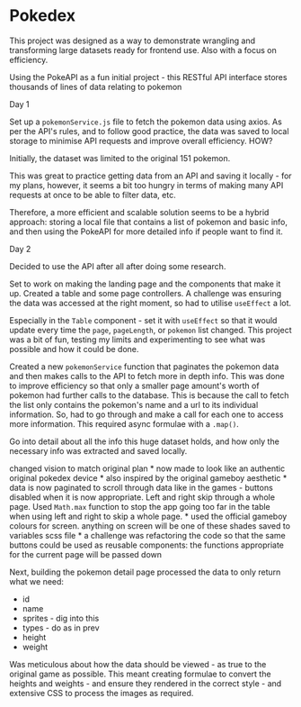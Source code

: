 # Pokedex

This project was designed as a way to demonstrate wrangling and transforming large datasets ready for frontend use. Also with a focus on efficiency.

Using the PokeAPI as a fun initial project - this RESTful API interface stores thousands of lines of data relating to pokemon

Day 1 

Set up a `pokemonService.js` file to fetch the pokemon data using axios. As per the API's rules, and to follow good practice, the data was saved to local storage to minimise API requests and improve overall efficiency. HOW?

Initially, the dataset was limited to the original 151 pokemon.

This was great to practice getting data from an API and saving it locally - for my plans, however, it seems a bit too hungry in terms of making many API requests at once to be able to filter data, etc.

Therefore, a more efficient and scalable solution seems to be a hybrid approach: storing a local file that contains a list of pokemon and basic info, and then using the PokeAPI for more detailed info if people want to find it.

Day 2

Decided to use the API after all after doing some research.

Set to work on making the landing page and the components that make it up. Created a table and some page controllers. A challenge was ensuring the data was accessed at the right moment, so had to utilise `useEffect` a lot.

Especially in the `Table` component - set it with `useEffect` so that it would update every time the `page`, `pageLength`, or `pokemon` list changed. This project was a bit of fun, testing my limits and experimenting to see what was possible and how it could be done.

Created a new `pokemonService` function that paginates the pokemon data and then makes calls to the API to fetch more in depth info. This was done to improve efficiency so that only a smaller page amount's worth of pokemon had further calls to the database. This is because the call to fetch the list only contains the pokemon's name and a url to its individual information. So, had to go through and make a call for each one to access more information. This required async formulae with a `.map()`.

Go into detail about all the info this huge dataset holds, and how only the necessary info was extracted and saved locally.

changed vision to match original plan
    * now made to look like an authentic original pokedex device
    * also inspired by the original gameboy aesthetic
    * data is now paginated to scroll through data like in the games - buttons disabled when it is now appropriate. Left and right skip through a whole page. Used `Math.max` function to stop the app going too far in the table when using left and right to skip a whole page.
    * used the official gameboy colours for screen. anything on screen will be one of these shades saved to variables scss file
    * a challenge was refactoring the code so that the same buttons could be used as reusable components: the functions appropriate for the current page will be passed down

Next, building the pokemon detail page
processed the data to only return what we need:
* id
* name
* sprites - dig into this
* types - do as in prev
* height
* weight

Was meticulous about how the data should be viewed - as true to the original game as possible. This meant creating formulae to convert the heights and weights - and ensure they rendered in the correct style - and extensive CSS to process the images as required.